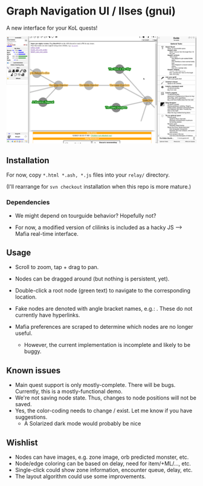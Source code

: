 # Graph Navigation UI / Ilses (gnui)
A new interface for your KoL quests!

![Screenshot](capture.png)

## Installation
For now, copy `*.html *.ash, *.js` files into your `relay/` directory.

(I'll rearrange for `svn checkout` installation when this repo is more mature.)

### Dependencies
- We might depend on tourguide behavior? Hopefully not?

- For now, a modified version of clilinks is included as a hacky JS --> Mafia real-time interface.

## Usage

- Scroll to zoom, tap + drag to pan.

- Nodes can be dragged around (but nothing is persistent, yet).

- Double-click a root node (green text) to navigate to the corresponding location.

- Fake nodes are denoted with angle bracket names, e.g.: <name>. These do not currently have hyperlinks.

- Mafia preferences are scraped to determine which nodes are no longer useful.
  - However, the current implementation is incomplete and likely to be buggy.

## Known issues
  - Main quest support is only mostly-complete. There will be bugs. Currently, this is a mostly-functional demo.
  - We're not saving node state. Thus, changes to node positions will not be saved.
  - Yes, the color-coding needs to change / exist. Let me know if you have suggestions.
    - A Solarized dark mode would probably be nice
  
## Wishlist
  - Nodes can have images, e.g. zone image, orb predicted monster, etc.
  - Node/edge coloring can be based on delay, need for item/+ML/..., etc.
  - Single-click could show zone information, encounter queue, delay, etc.
  - The layout algorithm could use some improvements.

